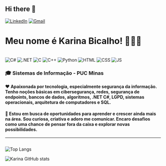 ## Hi there 👋

[![LinkedIn](https://img.shields.io/badge/LinkedIn-0077B5?style=for-the-badge&logo=linkedin&logoColor=white)](https://www.linkedin.com/in/karinaoliveiraa/)
[![Gmail](https://img.shields.io/badge/Gmail-D14836?style=for-the-badge&logo=gmail&logoColor=white)](mailto:contatokarinabicalho@gmail.com)


# Meu nome é Karina Bicalho! 👩‍💻👋

<div style="display: inline_block"><br/>
<img align=" center" alt="C#" src = "https://img.shields.io/badge/C%23-239120?style=for-the-badge&logo=c-sharp&logoColor=white">
<img align=" center" alt=".NET" src = "https://img.shields.io/badge/.NET-5C2D91?style=for-the-badge&logo=.net&logoColor=white">
<img align=" center" alt="C" src = "https://img.shields.io/badge/C-00599C?style=for-the-badge&logo=c&logoColor=white">
<img align=" center" alt="C++" src = "https://img.shields.io/badge/C%2B%2B-00599C?style=for-the-badge&logo=c%2B%2B&logoColor=white">
<img align=" center" alt="Python" src = "https://img.shields.io/badge/Python-14354C?style=for-the-badge&logo=python&logoColor=white">
<img align=" center" alt="HTML" src = "https://img.shields.io/badge/HTML-239120?style=for-the-badge&logo=html5&logoColor=white">
<img align=" center" alt="CSS" src = "https://img.shields.io/badge/CSS-239120?&style=for-the-badge&logo=css3&logoColor=white">
<img align=" center" alt="JS" src = "https://img.shields.io/badge/JavaScript-F7DF1E?style=for-the-badge&logo=javascript&logoColor=black">
</div>

### 🎓 Sistemas de Informação - PUC Minas
#### ❤️ Apaixonada por tecnologia, especialmente segurança da informação. Tenho noções básicas em cibersegurança, redes, segurança de endpoints, bancos de dados, algoritmos, .NET C#, LGPD, sistemas operacionais, arquitetura de computadores e SQL. 

#### 🚀 Estou em busca de oportunidades para aprender e crescer ainda mais na área. Sou curiosa, criativa e adoro me comunicar. Encaro desafios como uma chance de pensar fora da caixa e explorar novas possibilidades.

---

<div style="display: inline-block; justify-content: space-around;">

![Top Langs](https://github-readme-stats.vercel.app/api/top-langs/?username=karinabicalho&hide_progress=false)

![Karina GitHub stats](https://github-readme-stats.vercel.app/api?username=karinabicalho&show_icons=true&theme=merko)

</div>

